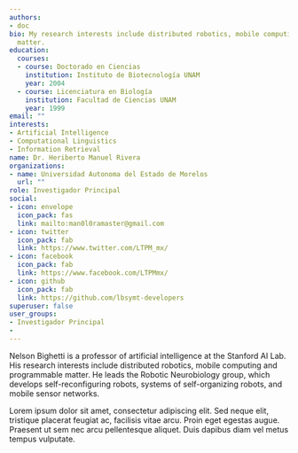 ```yaml
---
authors:
- doc
bio: My research interests include distributed robotics, mobile computing and programmable
  matter.
education:
  courses:
  - course: Doctorado en Ciencias
    institution: Instituto de Biotecnología UNAM
    year: 2004
  - course: Licenciatura en Biología
    institution: Facultad de Ciencias UNAM
    year: 1999
email: ""
interests:
- Artificial Intelligence
- Computational Linguistics
- Information Retrieval
name: Dr. Heriberto Manuel Rivera
organizations:
- name: Universidad Autonoma del Estado de Morelos
  url: ""
role: Investigador Principal
social:
- icon: envelope
  icon_pack: fas
  link: mailto:man0l0ramaster@gmail.com
- icon: twitter
  icon_pack: fab
  link: https://www.twitter.com/LTPM_mx/
- icon: facebook
  icon_pack: fab
  link: https://www.facebook.com/LTPMmx/
- icon: github
  icon_pack: fab
  link: https://github.com/lbsymt-developers
superuser: false
user_groups:
- Investigador Principal
-
---
```


Nelson Bighetti is a professor of artificial intelligence at the Stanford AI Lab. His research interests include distributed robotics, mobile computing and programmable matter. He leads the Robotic Neurobiology group, which develops self-reconfiguring robots, systems of self-organizing robots, and mobile sensor networks.

Lorem ipsum dolor sit amet, consectetur adipiscing elit. Sed neque elit, tristique placerat feugiat ac, facilisis vitae arcu. Proin eget egestas augue. Praesent ut sem nec arcu pellentesque aliquet. Duis dapibus diam vel metus tempus vulputate.

